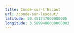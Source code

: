 ```yaml
---
title: Condé-sur-l'Escaut
url: /conde-sur-lescaut/
latitude: 50.451747000000005
longitude: 3.5899406000000003
---
```


